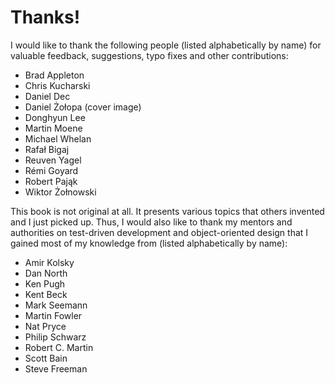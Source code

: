 Thanks!
=======

I would like to thank the following people (listed alphabetically by name) for valuable feedback, suggestions, typo fixes and other contributions: 

-   Brad Appleton
-   Chris Kucharski
-   Daniel Dec
-   Daniel Żołopa (cover image)
-   Donghyun Lee
-   Martin Moene
-   Michael Whelan
-   Rafał Bigaj
-   Reuven Yagel
-   Rémi Goyard
-   Robert Pająk
-   Wiktor Żołnowski

This book is not original at all. It presents various topics that others invented and I just picked up. Thus, I would also like to thank my mentors and authorities on test-driven development and object-oriented design that I gained most of my knowledge from (listed alphabetically by name):

-   Amir Kolsky
-   Dan North
-   Ken Pugh
-   Kent Beck
-   Mark Seemann
-   Martin Fowler
-   Nat Pryce
-   Philip Schwarz
-   Robert C. Martin
-   Scott Bain
-   Steve Freeman
